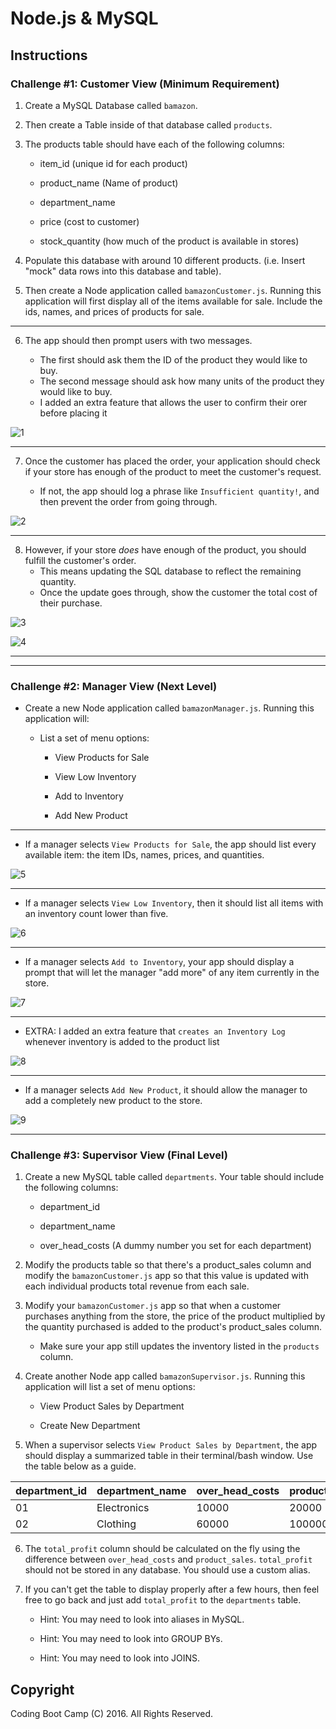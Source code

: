 # Node.js & MySQL

## Instructions

### Challenge #1: Customer View (Minimum Requirement)

1. Create a MySQL Database called `bamazon`.

2. Then create a Table inside of that database called `products`.

3. The products table should have each of the following columns:

   * item_id (unique id for each product)

   * product_name (Name of product)

   * department_name

   * price (cost to customer)

   * stock_quantity (how much of the product is available in stores)

4. Populate this database with around 10 different products. (i.e. Insert "mock" data rows into this database and table).

5. Then create a Node application called `bamazonCustomer.js`. Running this application will first display all of the items available for sale. Include the ids, names, and prices of products for sale.

- - -

6. The app should then prompt users with two messages.

   * The first should ask them the ID of the product they would like to buy.
   * The second message should ask how many units of the product they would like to buy.
   * I added an extra feature that allows the user to confirm their orer before placing it

![1](https://github.com/kathrynherod/bootcamp-homework/blob/master/Week-12_Bamazon/gifs/cust_ex1a.gif?raw=true)

- - -

7. Once the customer has placed the order, your application should check if your store has enough of the product to meet the customer's request.

   * If not, the app should log a phrase like `Insufficient quantity!`, and then prevent the order from going through.

![2](https://github.com/kathrynherod/bootcamp-homework/blob/master/Week-12_Bamazon/gifs/cust_ex3a.gif?raw=true)

- - -

8. However, if your store _does_ have enough of the product, you should fulfill the customer's order.
   * This means updating the SQL database to reflect the remaining quantity.
   * Once the update goes through, show the customer the total cost of their purchase.

![3](https://github.com/kathrynherod/bootcamp-homework/blob/master/Week-12_Bamazon/gifs/cust_ex1a.gif?raw=true)

![4](https://github.com/kathrynherod/bootcamp-homework/blob/master/Week-12_Bamazon/gifs/cust_ex2a.gif?raw=true)

- - -





- - -

### Challenge #2: Manager View (Next Level)

* Create a new Node application called `bamazonManager.js`. Running this application will:

  * List a set of menu options:

    * View Products for Sale
    
    * View Low Inventory
    
    * Add to Inventory
    
    * Add New Product

- - -

  * If a manager selects `View Products for Sale`, the app should list every available item: the item IDs, names, prices, and quantities.

  ![5](https://github.com/kathrynherod/bootcamp-homework/blob/master/Week-12_Bamazon/gifs/manager_ex1.gif?raw=true)

- - -

  * If a manager selects `View Low Inventory`, then it should list all items with an inventory count lower than five.

  ![6](https://github.com/kathrynherod/bootcamp-homework/blob/master/Week-12_Bamazon/gifs/manager_ex2.gif?raw=true)

- - -

  * If a manager selects `Add to Inventory`, your app should display a prompt that will let the manager "add more" of any item currently in the store.

  ![7](https://github.com/kathrynherod/bootcamp-homework/blob/master/Week-12_Bamazon/gifs/manager_ex3.gif?raw=true)

- - -

  * EXTRA: I added an extra feature that `creates an Inventory Log` whenever inventory is added to the product list

  ![8](https://github.com/kathrynherod/bootcamp-homework/blob/master/Week-12_Bamazon/gifs/manager_ex4.gif?raw=true)

- - -

  * If a manager selects `Add New Product`, it should allow the manager to add a completely new product to the store.

  ![9](https://github.com/kathrynherod/bootcamp-homework/blob/master/Week-12_Bamazon/gifs/manager_ex5.gif?raw=true)

- - -


### Challenge #3: Supervisor View (Final Level)

1. Create a new MySQL table called `departments`. Your table should include the following columns:

   * department_id

   * department_name

   * over_head_costs (A dummy number you set for each department)

2. Modify the products table so that there's a product_sales column and modify the `bamazonCustomer.js` app so that this value is updated with each individual products total revenue from each sale.

3. Modify your `bamazonCustomer.js` app so that when a customer purchases anything from the store, the price of the product multiplied by the quantity purchased is added to the product's product_sales column.

   * Make sure your app still updates the inventory listed in the `products` column.

4. Create another Node app called `bamazonSupervisor.js`. Running this application will list a set of menu options:

   * View Product Sales by Department
   
   * Create New Department

5. When a supervisor selects `View Product Sales by Department`, the app should display a summarized table in their terminal/bash window. Use the table below as a guide.

| department_id | department_name | over_head_costs | product_sales | total_profit |
| ------------- | --------------- | --------------- | ------------- | ------------ |
| 01            | Electronics     | 10000           | 20000         | 10000        |
| 02            | Clothing        | 60000           | 100000        | 40000        |

6. The `total_profit` column should be calculated on the fly using the difference between `over_head_costs` and `product_sales`. `total_profit` should not be stored in any database. You should use a custom alias.

7. If you can't get the table to display properly after a few hours, then feel free to go back and just add `total_profit` to the `departments` table.

   * Hint: You may need to look into aliases in MySQL.

   * Hint: You may need to look into GROUP BYs.

   * Hint: You may need to look into JOINS.

   
## Copyright

Coding Boot Camp (C) 2016. All Rights Reserved.
